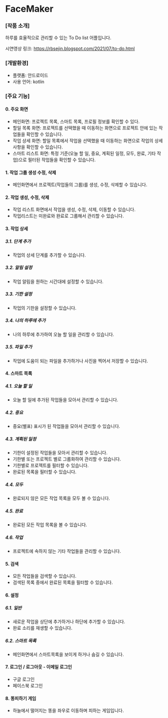# FaceMaker
### [작품 소개]
하루를 효율적으로 관리할 수 있는 To Do list 어플입니다.

시연영상 링크: https://rbsejin.blogspot.com/2021/07/to-do.html

### [개발환경]
- 플랫폼: 안드로이드
- 사용 언어: kotlin

### [주요 기능]

#### 0. 주요 화면
- 메인화면: 프로젝트 목록, 스마트 목록, 프로필 정보를 확인할 수 있다.
- 할일 목록 화면: 프로젝트를 선택했을 때 이동하는 화면으로 프로젝트 안에 있는 작업들을 확인할 수 있습니다.
- 작업 상세 화면: 할일 목록에서 작업을 선택했을 때 이동하는 화면으로 작업의 상세사항을 확인할 수 있습니다.
- 스마트 리스트 화면: 특정 기준(오늘 할 일, 중요, 계획된 일정, 모두, 완료, 기타 작업)으로 필터된 작업들을 확인할 수 있습니다.

#### 1. 작업 그룹 생성 수정, 삭제
- 메인화면에서 프로젝트(작업들의 그룹)를 생성, 수정, 삭제할 수 있습니다.

#### 2. 작업 생성, 수정, 삭제
- 작업 리스트 화면에서 작업을 생성, 수정, 삭제, 이동할 수 있습니다.
- 작업리스트는 미완료와 완료로 그룹해서 관리할 수 있습니다.

#### 3. 작업 상세
 ##### 3.1. 단계 추가
   - 작업의 상세 단계를 추가할 수 있습니다.
 ##### 3.2. 알림 설정
   - 작업 알림을 원하는 시간대에 설정할 수 있습니다.
 ##### 3.3. 기한 설정
   - 작업의 기한을 설정할 수 있습니다. 
 ##### 3.4. 나의 하루에 추가
   - 나의 하루에 추가하여 오늘 할 일을 관리할 수 있습니다.
 ##### 3.5. 파일 추가
   - 작업에 도움이 되는 파일을 추가하거나 사진을 찍어서 저장할 수 있습니다.
   
#### 4. 스마트 목록
##### 4.1. 오늘 할 일
   - 오늘 할 일에 추가된 작업들을 모아서 관리할 수 있습니다.
 ##### 4.2. 중요
   - 중요(별표) 표시가 된 작업들을 모아서 관리할 수 있습니다.
 ##### 4.3. 계획된 일정
   - 기한이 설정된 작업들을 모아서 관리할 수 있습니다.
   - 기한별 또는 프로젝트 별로 그룹화하여 관리할 수 있습니다.
   - 기한별로 프로젝트를 필터할 수 있습니다.
   - 완료된 목록을 필터할 수 있습니다.
 ##### 4.4. 모두
   - 완료되지 않은 모든 작업 목록을 모두 볼 수 있습니다.
 ##### 4.5. 완료
   - 완료된 모든 작업 목록을 볼 수 있습니다.
 ##### 4.6. 작업
   - 프로젝트에 속하지 않는 기타 작업들을 관리할 수 있습니다.
#### 5. 검색
- 모든 작업들을 검색할 수 있습니다.
- 검색된 목록 중에서 완료된 목록을 필터할 수 있습니다.
#### 6. 설정
 ##### 6.1. 일반 
   - 새로운 작업을 상단에 추가하거나 하단에 추가할 수 있습니다.
   - 완료 소리를 재생할 수 있습니다.
 ##### 6.2. 스마트 목록
  - 메인화면에서 스마트목록을 보이게 하거나 숨길 수 있습니다.
#### 7. 로그인 / 로그아웃 - 이메일 로그인
 - 구글 로그인
 - 페이스북 로그인
#### 8. 똥피하기 게임 
- 하늘에서 떨어지는 똥을 좌우로 이동하며 피하는 게임입니다.

